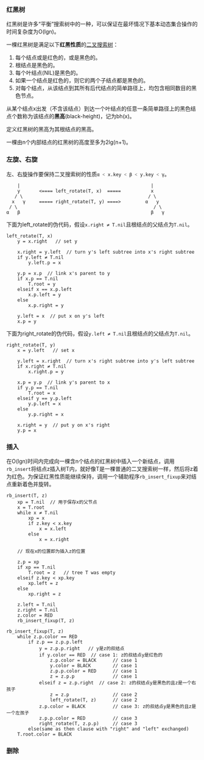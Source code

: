 ### 红黑树

红黑树是许多“平衡”搜索树中的一种，可以保证在最坏情况下基本动态集合操作的时间复杂度为O(lgn)。

一棵红黑树是满足以下**红黑性质**的[二叉搜索树](../binary_search)：

1. 每个结点或是红色的，或是黑色的。
2. 根结点是黑色的。
3. 每个叶结点(NIL)是黑色的。
4. 如果一个结点是红色的，则它的两个子结点都是黑色的。
5. 对每个结点，从该结点到其所有后代结点的简单路径上，均包含相同数目的黑色节点。

从某个结点x出发（不含该结点）到达一个叶结点的任意一条简单路径上的黑色结点个数称为该结点的**黑高**(black-height)，记为bh(x)。

定义红黑树的黑高为其根结点的黑高。

一棵由n个内部结点的红黑树的高度至多为2lg(n+1)。

### 左旋、右旋

左、右旋操作要保持二叉搜索树的性质`α ˂ x.key ˂ β ˂ y.key ˂ γ`。

```
    |                                                |
    y       <==== left_rotate(T, x)  =====           x
   / \                                              / \
  x   γ     ===== right_rotate(T, y) ====>         α   y
 / \                                                  / \
α   β                                                β   γ
```

下面为left_rotate的伪代码，假设`x.right ≠ T.nil`且根结点的父结点为`T.nil`。

```
left_rotate(T, x)
    y = x.right   // set y

    x.right = y.left  // turn y's left subtree into x's right subtree
    if y.left ≠ T.nil
        y.left.p = x

    y.p = x.p  // link x's parent to y
    if x.p == T.nil
        T.root = y
    elseif x == x.p.left
        x.p.left = y
    else
        x.p.right = y

    y.left = x  // put x on y's left
    x.p = y
```

下面为right_rotate的伪代码，假设`y.left ≠ T.nil`且根结点的父结点为`T.nil`。

```
right_rotate(T, y)
    x = y.left   // set x

    y.left = x.right  // turn x's right subtree into y's left subtree
    if x.right ≠ T.nil
        x.right.p = y

    x.p = y.p  // link y's parent to x
    if y.p == T.nil
        T.root = x
    elseif y == y.p.left
        y.p.left = x
    else
        y.p.right = x

    x.right = y  // put y on x's right
    y.p = x
```

### 插入

在O(lgn)时间内完成向一棵含n个结点的红黑树中插入一个新结点，调用`rb_insert`将结点z插入树T内，就好像T是一棵普通的二叉搜索树一样，然后将z着为红色。为保证红黑性质能继续保持，调用一个辅助程序`rb_insert_fixup`来对结点重新着色并旋转。

```
rb_insert(T, z)
    xp = T.nil  // 用于保存x的父节点
    x = T.root
    while x ≠ T.nil
        xp = x
        if z.key < x.key
            x = x.left
        else
            x = x.right

    // 现在x的位置即为插入z的位置

    z.p = xp
    if xp == T.nil
        T.root = z   // tree T was empty
    elseif z.key < xp.key
        xp.left = z
    else
        xp.right = z

    z.left = T.nil
    z.right = T.nil
    z.color = RED
    rb_insert_fixup(T, z)
```

```
rb_insert_fixup(T, z)
    while z.p.color == RED
        if z.p == z.p.p.left
            y = z.p.p.right   // y是z的叔结点
            if y.color == RED  // case 1: z的叔结点y是红色的
                z.p.color = BLACK      // case 1
                y.color = BLACK        // case 1
                z.p.p.color = RED      // case 1
                z = z.p.p              // case 1
            elseif z = z.p.right  // case 2: z的叔结点y是黑色的且z是一个右孩子
                z = z.p                // case 2
                left_rotate(T, z)      // case 2
            z.p.color = BLACK          // case 3: z的叔结点y是黑色的且z是一个左孩子
            z.p.p.color = RED          // case 3
            right_rotate(T, z.p.p)     // case 3
        else(same as then clause with "right" and "left" exchanged)
    T.root.color = BLACK
```

### 删除
